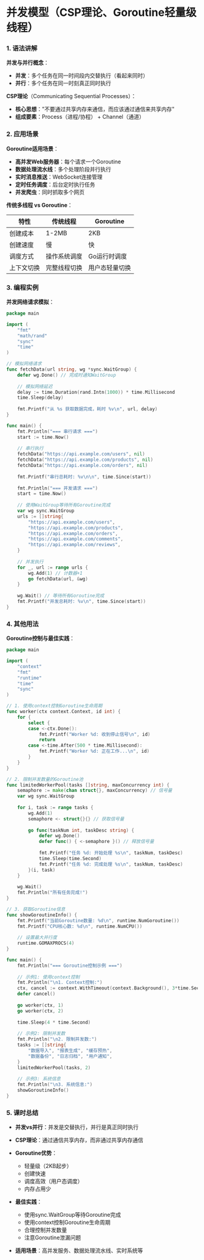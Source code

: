 # 并发模型（CSP理论、Goroutine轻量级线程）

### 1. 语法讲解

**并发与并行概念**：
- **并发**：多个任务在同一时间段内交替执行（看起来同时）
- **并行**：多个任务在同一时刻真正同时执行

**CSP理论**（Communicating Sequential Processes）：
- **核心思想**："不要通过共享内存来通信，而应该通过通信来共享内存"
- **组成要素**：Process（进程/协程） + Channel（通道）

### 2. 应用场景

**Goroutine适用场景**：
- **高并发Web服务器**：每个请求一个Goroutine
- **数据处理流水线**：多个处理阶段并行执行
- **实时消息推送**：WebSocket连接管理
- **定时任务调度**：后台定时执行任务
- **并发爬虫**：同时抓取多个网页

**传统多线程 vs Goroutine**：

| 特性 | 传统线程 | Goroutine |
|------|----------|-----------|
| 创建成本 | 1-2MB | 2KB |
| 创建速度 | 慢 | 快 |
| 调度方式 | 操作系统调度 | Go运行时调度 |
| 上下文切换 | 完整线程切换 | 用户态轻量切换 |

### 3. 编程实例

**并发网络请求模拟**：

```go
package main

import (
    "fmt"
    "math/rand"
    "sync"
    "time"
)

// 模拟网络请求
func fetchData(url string, wg *sync.WaitGroup) {
    defer wg.Done() // 完成时通知WaitGroup
    
    // 模拟网络延迟
    delay := time.Duration(rand.Intn(1000)) * time.Millisecond
    time.Sleep(delay)
    
    fmt.Printf("从 %s 获取数据完成，耗时 %v\n", url, delay)
}

func main() {
    fmt.Println("=== 串行请求 ===")
    start := time.Now()
    
    // 串行执行
    fetchData("https://api.example.com/users", nil)
    fetchData("https://api.example.com/products", nil)
    fetchData("https://api.example.com/orders", nil)
    
    fmt.Printf("串行总耗时: %v\n\n", time.Since(start))
    
    fmt.Println("=== 并发请求 ===")
    start = time.Now()
    
    // 使用WaitGroup等待所有Goroutine完成
    var wg sync.WaitGroup
    urls := []string{
        "https://api.example.com/users",
        "https://api.example.com/products", 
        "https://api.example.com/orders",
        "https://api.example.com/comments",
        "https://api.example.com/reviews",
    }
    
    // 并发执行
    for _, url := range urls {
        wg.Add(1) // 计数器+1
        go fetchData(url, &wg)
    }
    
    wg.Wait() // 等待所有Goroutine完成
    fmt.Printf("并发总耗时: %v\n", time.Since(start))
}
```

### 4. 其他用法

**Goroutine控制与最佳实践**：

```go
package main

import (
    "context"
    "fmt"
    "runtime"
    "time"
	"sync"
)

// 1. 使用context控制Goroutine生命周期
func worker(ctx context.Context, id int) {
    for {
        select {
        case <-ctx.Done():
            fmt.Printf("Worker %d: 收到停止信号\n", id)
            return
        case <-time.After(500 * time.Millisecond):
            fmt.Printf("Worker %d: 正在工作...\n", id)
        }
    }
}

// 2. 限制并发数量的Goroutine池
func limitedWorkerPool(tasks []string, maxConcurrency int) {
    semaphore := make(chan struct{}, maxConcurrency) // 信号量
    var wg sync.WaitGroup
    
    for i, task := range tasks {
        wg.Add(1)
        semaphore <- struct{}{} // 获取信号量
        
        go func(taskNum int, taskDesc string) {
            defer wg.Done()
            defer func() { <-semaphore }() // 释放信号量
            
            fmt.Printf("任务 %d: 开始处理 %s\n", taskNum, taskDesc)
            time.Sleep(time.Second)
            fmt.Printf("任务 %d: 完成处理 %s\n", taskNum, taskDesc)
        }(i, task)
    }
    
    wg.Wait()
    fmt.Println("所有任务完成!")
}

// 3. 获取Goroutine信息
func showGoroutineInfo() {
    fmt.Printf("当前Goroutine数量: %d\n", runtime.NumGoroutine())
    fmt.Printf("CPU核心数: %d\n", runtime.NumCPU())
    
    // 设置最大并行度
    runtime.GOMAXPROCS(4)
}

func main() {
    fmt.Println("=== Goroutine控制示例 ===")
    
    // 示例1: 使用context控制
    fmt.Println("\n1. Context控制:")
    ctx, cancel := context.WithTimeout(context.Background(), 3*time.Second)
    defer cancel()
    
    go worker(ctx, 1)
    go worker(ctx, 2)
    
    time.Sleep(4 * time.Second)
    
    // 示例2: 限制并发数
    fmt.Println("\n2. 限制并发数:")
    tasks := []string{
        "数据导入", "报表生成", "缓存预热", 
        "数据备份", "日志归档", "用户通知",
    }
    limitedWorkerPool(tasks, 2)
    
    // 示例3: 系统信息
    fmt.Println("\n3. 系统信息:")
    showGoroutineInfo()
}
```

### 5. 课时总结

- **并发vs并行**：并发是交替执行，并行是真正同时执行
- **CSP理论**：通过通信共享内存，而非通过共享内存通信
- **Goroutine优势**：
    - 轻量级（2KB起步）
    - 创建快速
    - 调度高效（用户态调度）
    - 内存占用少

- **最佳实践**：
    - 使用sync.WaitGroup等待Goroutine完成
    - 使用context控制Goroutine生命周期
    - 合理控制并发数量
    - 注意Goroutine泄漏问题

- **适用场景**：高并发服务、数据处理流水线、实时系统等